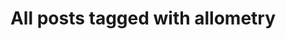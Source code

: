---
layout: tag
title: "All posts tagged with allometry"
permalink: /weblog/tags/allometry/
taxonomy: allometry
---